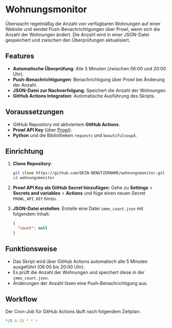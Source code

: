 # Wohnungsmonitor

Überwacht regelmäßig die Anzahl von verfügbaren Wohnungen auf einer Website und sendet Push-Benachrichtigungen über Prowl, wenn sich die Anzahl der Wohnungen ändert. Die Anzahl wird in einer JSON-Datei gespeichert und zwischen den Überprüfungen aktualisiert.

## Features
- **Automatische Überprüfung**: Alle 5 Minuten (zwischen 06:00 und 20:00 Uhr).
- **Push-Benachrichtigungen**: Benachrichtigung über Prowl bei Änderung der Anzahl.
- **JSON-Datei zur Nachverfolgung**: Speichert die Anzahl der Wohnungen.
- **GitHub Actions Integration**: Automatische Ausführung des Skripts.

## Voraussetzungen
- GitHub Repository mit aktiviertem **GitHub Actions**.
- **Prowl API Key** (über [Prowl](https://www.prowlapp.com/)).
- **Python** und die Bibliotheken `requests` und `beautifulsoup4`.

## Einrichtung

1. **Clone Repository**:
    ```bash
    git clone https://github.com/DEIN-BENUTZERNAME/wohnungsmonitor.git
    cd wohnungsmonitor
    ```

2. **Prowl API Key als GitHub Secret hinzufügen**: 
    Gehe zu **Settings** > **Secrets and variables** > **Actions** und füge einen neuen Secret `PROWL_API_KEY` hinzu.

3. **JSON-Datei erstellen**:
    Erstelle eine Datei `immo_count.json` mit folgendem Inhalt:
    ```json
    {
      "count": null
    }
    ```

## Funktionsweise
- Das Skript wird über GitHub Actions automatisch alle 5 Minuten ausgeführt (06:00 bis 20:00 Uhr).
- Es prüft die Anzahl der Wohnungen und speichert diese in der `immo_count.json`.
- Änderungen der Anzahl lösen eine Push-Benachrichtigung aus.

## Workflow

Der Cron-Job für GitHub Actions läuft nach folgendem Zeitplan:

```yaml
*/5 6-19 * * *
